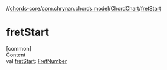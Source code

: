 //[chords-core](../../../index.md)/[com.chrynan.chords.model](../index.md)/[ChordChart](index.md)/[fretStart](fret-start.md)



# fretStart  
[common]  
Content  
val [fretStart](fret-start.md): [FretNumber](../-fret-number/index.md)  



